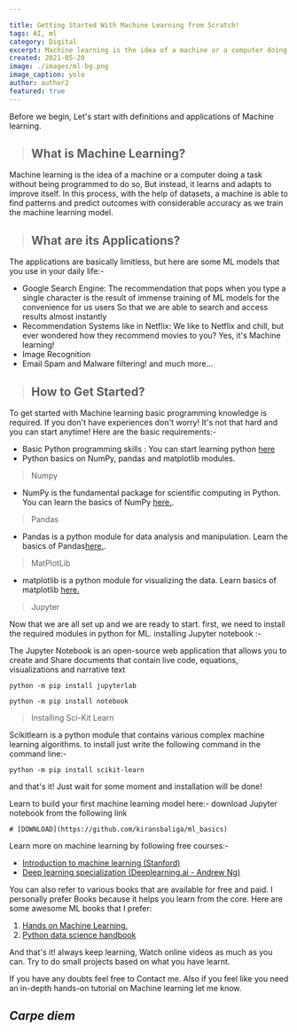 ```yaml
---

title: Getting Started With Machine Learning from Scratch!
tags: AI, ml
category: Digital
excerpt: Machine learning is the idea of a machine or a computer doing a task without being..
created: 2021-05-20
image: ./images/ml-bg.png
image_caption: yolo
author: author2
featured: true
---
```


Before we begin, Let's start with definitions and applications of Machine learning.

> ## What is Machine Learning?

Machine learning is the idea of a machine or a computer doing a task without being programmed to do so, But instead, it learns and adapts to improve itself.
In this process, with the help of datasets, a machine is able to find patterns and predict outcomes with considerable accuracy as we train the machine learning model.


>## What are its Applications?

The applications are basically limitless, but here are some ML models that you use in your daily life:-
- Google Search Engine: The recommendation that pops when you type a single character is the result of immense training of ML models for the convenience  for us users So that we are able to search and access results almost instantly
- Recommendation Systems like in Netflix:  We like to Netflix and chill, but ever wondered how they recommend movies to you? Yes, it's Machine learning!
- Image Recognition
- Email Spam and Malware filtering! and much more...


>## How to Get Started?
To get started with Machine learning basic programming knowledge is required.
If you don't have experiences don't worry! It's not that hard and you can start anytime!
Here are the basic requirements:-

- Basic Python programming skills : You can start learning python [here](https://www.freecodecamp.org/news/learning-python-from-zero-to-hero-120ea540b567/)
- Python basics on NumPy, pandas and matplotlib modules.

> Numpy

- NumPy is the fundamental package for scientific computing in Python. You can learn the basics of NumPy [here.](https://www.w3schools.com/python/numpy/numpy_getting_started.asp).

> Pandas

- Pandas is a python module for data analysis and manipulation. Learn the basics of Pandas[here.](https://www.w3schools.com/python/numpy_getting_started.asp).

> MatPlotLib

- matplotlib is a python module for visualizing the data. Learn basics of matplotlib [here.](https://www.w3schools.com/python/matplotlib_intro.asp)

> Jupyter

Now that we are all set up and we are ready to start.
first, we need to install the required modules in python for ML.
installing Jupyter notebook :-

The Jupyter Notebook is an open-source web application that allows you to create and
Share documents that contain live code, equations, visualizations and narrative text
        
```
python -m pip install jupyterlab
```
```
python -m pip install notebook
```  

> Installing Sci-Kit Learn

Scikitlearn is a python module that contains various complex machine learning algorithms.
to install just write the following command in the command line:-

```
python -m pip install scikit-learn
```

and that's it! Just wait for some moment and installation will be done!

Learn to build your first machine learning model here:-
download Jupyter notebook from the following link
    
    # [DOWNLOAD](https://github.com/kiransbaliga/ml_basics)     

Learn more on machine learning by following free courses:-
- [Introduction to machine learning (Stanford)](https://www.youtube.com/playlist?list=PLoROMvodv4rMiGQp3WXShtMGgzqpfVfbU)
- [Deep learning specialization (Deeplearning.ai - Andrew Ng)](https://www.youtube.com/channel/UCcIXc5mJsHVYTZR1maL5l9w/playlists)

You can also refer to various books that are available for free and paid.
I personally prefer Books because it helps you learn from the core. Here are some awesome ML books that I prefer:

1. [Hands on Machine Learning.](https://www.oreilly.com/library/view/hands-on-machine-learning/9781492032632/)
2. [Python data science handbook](https://github.com/jakevdp/PythonDataScienceHandbook)

And that's it! always keep learning, Watch online videos as much as you can. Try to do small projects based on what you have learnt.

If you have any doubts feel free to Contact me. Also if you feel like you need an in-depth hands-on tutorial on Machine learning let me know.

## *Carpe diem*
